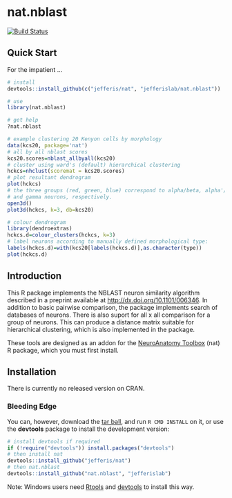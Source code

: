 # nat.nblast
[![Build Status](https://travis-ci.org/jefferislab/nat.nblast.svg)](https://travis-ci.org/jefferislab/nat.nblast)

## Quick Start

For the impatient ...

```r
# install
devtools::install_github(c("jefferis/nat", "jefferislab/nat.nblast"))

# use
library(nat.nblast)

# get help
?nat.nblast

# example clustering 20 Kenyon cells by morphology
data(kcs20, package='nat')
# all by all nblast scores
kcs20.scores=nblast_allbyall(kcs20)
# cluster using ward's (default) hierarchical clustering
hckcs=nhclust(scoremat = kcs20.scores)
# plot resultant dendrogram
plot(hckcs)
# the three groups (red, green, blue) correspond to alpha/beta, alpha'/beta', 
# and gamma neurons, respectively. 
open3d()
plot3d(hckcs, k=3, db=kcs20)

# colour dendrogram 
library(dendroextras)
hckcs.d=colour_clusters(hckcs, k=3)
# label neurons according to manually defined morphological type:
labels(hckcs.d)=with(kcs20[labels(hckcs.d)],as.character(type))
plot(hckcs.d)
```

## Introduction
This R package implements the NBLAST neuron similarity algorithm described in a preprint available at
<http://dx.doi.org/10.1101/006346>.  In addition to basic pairwise comparison, the package implements search of
databases of neurons.  There is also suport for all x all comparison for a group of neurons. This can produce a distance
matrix suitable for hierarchical clustering, which is also implemented in the package.

These tools are designed as an addon for the [NeuroAnatomy Toolbox](https://github.com/jefferis/nat) (nat) R package, 
which you must first install.

## Installation
There is currently no released version on CRAN.

### Bleeding Edge
You can, however, download the [tar ball](https://github.com/jefferislab/nat.nblast/tarball/master),
and run `R CMD INSTALL` on it, or use the **devtools** package to install the development version:

  ```r
# install devtools if required
if (!require("devtools")) install.packages("devtools")
# then install nat
devtools::install_github("jefferis/nat")
# then nat.nblast
devtools::install_github("nat.nblast", "jefferislab")
```

Note: Windows users need [Rtools](http://www.murdoch-sutherland.com/Rtools/) and
[devtools](http://CRAN.R-project.org/package=devtools) to install this way.

